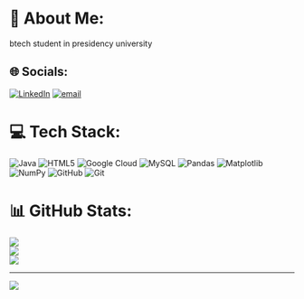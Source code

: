 # 💫 About Me:
btech student in presidency university <br>


## 🌐 Socials:
[![LinkedIn](https://img.shields.io/badge/LinkedIn-%230077B5.svg?logo=linkedin&logoColor=white)](https://linkedin.com/in/www.linkedin.com/in/harishmalipatil) [![email](https://img.shields.io/badge/Email-D14836?logo=gmail&logoColor=white)](mailto:harishmalipatil71@gmail.com) 

# 💻 Tech Stack:
![Java](https://img.shields.io/badge/java-%23ED8B00.svg?style=flat&logo=openjdk&logoColor=white) ![HTML5](https://img.shields.io/badge/html5-%23E34F26.svg?style=flat&logo=html5&logoColor=white) ![Google Cloud](https://img.shields.io/badge/GoogleCloud-%234285F4.svg?style=flat&logo=google-cloud&logoColor=white) ![MySQL](https://img.shields.io/badge/mysql-4479A1.svg?style=flat&logo=mysql&logoColor=white) ![Pandas](https://img.shields.io/badge/pandas-%23150458.svg?style=flat&logo=pandas&logoColor=white) ![Matplotlib](https://img.shields.io/badge/Matplotlib-%23ffffff.svg?style=flat&logo=Matplotlib&logoColor=black) ![NumPy](https://img.shields.io/badge/numpy-%23013243.svg?style=flat&logo=numpy&logoColor=white) ![GitHub](https://img.shields.io/badge/github-%23121011.svg?style=flat&logo=github&logoColor=white) ![Git](https://img.shields.io/badge/git-%23F05033.svg?style=flat&logo=git&logoColor=white)
# 📊 GitHub Stats:
![](https://github-readme-stats.vercel.app/api?username=HARISHmalipatil&theme=dark&hide_border=false&include_all_commits=true&count_private=true)<br/>
![](https://nirzak-streak-stats.vercel.app/?user=HARISHmalipatil&theme=dark&hide_border=false)<br/>
![](https://github-readme-stats.vercel.app/api/top-langs/?username=HARISHmalipatil&theme=dark&hide_border=false&include_all_commits=true&count_private=true&layout=compact)

---
[![](https://visitcount.itsvg.in/api?id=HARISHmalipatil&icon=1&color=1)](https://visitcount.itsvg.in)

<!-- Proudly created with GPRM ( https://gprm.itsvg.in ) -->
